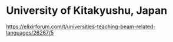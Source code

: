 #  University of Kitakyushu, Japan

https://elixirforum.com/t/universities-teaching-beam-related-languages/26267/5